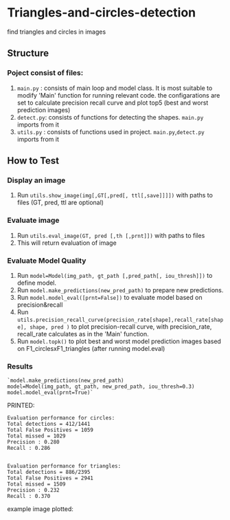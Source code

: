 # Triangles-and-circles-detection
find triangles and circles in images

## Structure
### Poject consist of files:
1. `main.py` : consists of main loop and model class. It is most suitable to modify 'Main' function for running relevant code. the configarations are set to calculate 
  precision recall curve and plot top5 (best and worst prediction images)
2. `detect.py`: consists of functions for detecting the shapes. `main.py` imports from it
3. `utils.py` : consists of functions used in project.  `main.py`,`detect.py` imports from it 

## How to Test

### Display an image
1. Run `utils.show_image(img[,GT[,pred[, ttl[,save]]]])` with paths to files (GT, pred, ttl are optional)
### Evaluate image
1. Run `utils.eval_image(GT, pred [,th [,prnt]])` with paths to files 
2. This will return evaluation of image 
### Evaluate Model Quality
1. Run `model=Model(img_path, gt_path [,pred_path[, iou_thresh]])` to define model.
2. Run `model.make_predictions(new_pred_path)` to prepare new predictions.
3. Run `model.model_eval([prnt=False])` to evaluate model based on precision&recall
4. Run `utils.precision_recall_curve(precision_rate[shape],recall_rate[shape], shape, pred )` to plot precision-recall curve, with precision_rate, recall_rate  calculates as in the 'Main' function.
5. Run `model.topk()` to plot best and worst model prediction images based on F1_circlesxF1_triangles  (after running model.eval) 

### Results 
    `model.make_predictions(new_pred_path)
    model=Model(img_path, gt_path, new_pred_path, iou_thresh=0.3)
    model.model_eval(prnt=True)`
    
 PRINTED:
 
    Evaluation performance for circles:
    Total detections = 412/1441
    Total False Positives = 1059
    Total missed = 1029
    Precision : 0.280
    Recall : 0.286 


    Evaluation performance for triangles:
    Total detections = 886/2395
    Total False Positives = 2941
    Total missed = 1509
    Precision : 0.232
    Recall : 0.370 
example image plotted:




